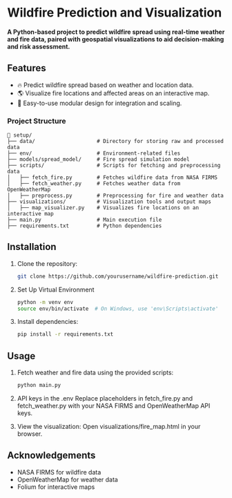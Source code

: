 # Wildfire Prediction and Visualization

**A Python-based project to predict wildfire spread using real-time weather and fire data, paired with geospatial visualizations to aid decision-making and risk assessment.**

## Features
- 🔥 Predict wildfire spread based on weather and location data.
- 🌎 Visualize fire locations and affected areas on an interactive map.
- 🚀 Easy-to-use modular design for integration and scaling.

### Project Structure

```plaintext
📂 setup/  
├── data/                    # Directory for storing raw and processed data  
├── env/                     # Environment-related files  
├── models/spread_model/     # Fire spread simulation model  
├── scripts/                 # Scripts for fetching and preprocessing data  
│   ├── fetch_fire.py        # Fetches wildfire data from NASA FIRMS  
│   ├── fetch_weather.py     # Fetches weather data from OpenWeatherMap  
│   ├── preprocess.py        # Preprocessing for fire and weather data  
├── visualizations/          # Visualization tools and output maps  
│   ├── map_visualizer.py    # Visualizes fire locations on an interactive map  
├── main.py                  # Main execution file  
├── requirements.txt         # Python dependencies  
```

## Installation
1. Clone the repository:
   ```bash
   git clone https://github.com/yourusername/wildfire-prediction.git
   ```
2. Set Up Virtual Environment
   ```bash
   python -m venv env  
   source env/bin/activate  # On Windows, use 'env\Scripts\activate'  
   ```
3. Install dependencies:
   ```bash
   pip install -r requirements.txt
   ```
## Usage
1. Fetch weather and fire data using the provided scripts:
   ```bash
   python main.py
   ```
2. API keys in the .env
   Replace placeholders in fetch_fire.py and fetch_weather.py with your NASA FIRMS and OpenWeatherMap API keys.

3. View the visualization: Open visualizations/fire_map.html in your browser.

## Acknowledgements 
* NASA FIRMS for wildfire data
* OpenWeatherMap for weather data
* Folium for interactive maps
